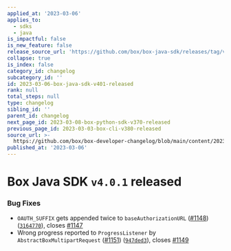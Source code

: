 ```yaml
---
applied_at: '2023-03-06'
applies_to:
  - sdks
  - java
is_impactful: false
is_new_feature: false
release_source_url: 'https://github.com/box/box-java-sdk/releases/tag/v4.0.1'
collapse: true
is_index: false
category_id: changelog
subcategory_id: ''
id: 2023-03-06-box-java-sdk-v401-released
rank: null
total_steps: null
type: changelog
sibling_id: ''
parent_id: changelog
next_page_id: 2023-03-08-box-python-sdk-v370-released
previous_page_id: 2023-03-03-box-cli-v380-released
source_url: >-
  https://github.com/box/box-developer-changelog/blob/main/content/2023/03-06-box-java-sdk-v401-released.md
published_at: '2023-03-06'
---
```

# Box Java SDK `v4.0.1` released

### Bug Fixes

* `OAUTH_SUFFIX` gets appended twice to `baseAuthorizationURL` ([#1148][1]) ([`3164770`][2]), closes [#1147][3]
* Wrong progress reported to `ProgressListener` by `AbstractBoxMultipartRequest` ([#1151][4]) ([`947ded3`][5]), closes [#1149][6]

[1]: https://github.com/box/box-java-sdk/issues/1148

[2]: https://github.com/box/box-java-sdk/commit/3164770498e5115a43318640735317a896950f54

[3]: https://github.com/box/box-java-sdk/issues/1147

[4]: https://github.com/box/box-java-sdk/issues/1151

[5]: https://github.com/box/box-java-sdk/commit/947ded394490fc840b8191bc7ad69ae0ea5f5c7d

[6]: https://github.com/box/box-java-sdk/issues/1149